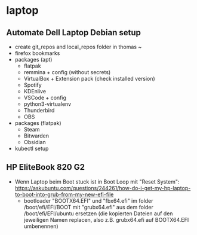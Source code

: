 # laptop
## Automate Dell Laptop Debian setup
- create git_repos and local_repos folder in thomas ~
- firefox bookmarks
- packages (apt)
  - flatpak
  - remmina + config (without secrets)
  - VirtualBox + Extension pack (check installed version)
  - Spotify
  - KDEnlive
  - VSCode + config
  - python3-virtualenv
  - Thunderbird
  - OBS
- packages (flatpak)
  - Steam
  - Bitwarden
  - Obsidian
- kubectl setup

## HP EliteBook 820 G2
* Wenn Laptop beim Boot stuck ist in Boot Loop mit "Reset System": https://askubuntu.com/questions/244261/how-do-i-get-my-hp-laptop-to-boot-into-grub-from-my-new-efi-file
  * bootloader "BOOTX64.EFI" und "fbx64.efi" im folder /boot/efi/EFI/BOOT mit "grubx64.efi" aus dem folder /boot/efi/EFI/ubuntu ersetzen (die kopierten Dateien auf den jeweiligen Namen replacen, also z.B. grubx64.efi auf BOOTX64.EFI umbenennen)
